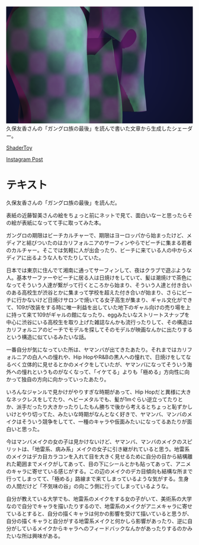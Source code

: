 ![Shader image](ShaderImage.png)
久保友香さんの「ガングロ族の最後」を読んで書いた文章から生成したシェーダー。

[ShaderToy](https://www.shadertoy.com/view/WfsfDB "ShaderToy")


[Instagram Post](https://www.instagram.com/p/DLM5Kafy85F/?utm_source=ig_web_copy_link&igsh=MzRlODBiNWFlZA== "Instagram Post")


# テキスト
久保友香さんの「ガングロ族の最後」を読んだ。

表紙の近藤智美さんの絵をちょっと前にネットで見て、面白いなーと思ったらその絵が表紙になってて手に取ってみた本。

ガングロの期限はビーチカルチャーで、期限はヨーロッパから始まったけど、メディアと結びついたのはカリフォルニアのサーフィンやらでビーチに集まる若者のカルチャー。そこでは気軽に人が出会ったり、ビーチに来ている人の中からメディアに出るような人もでたりしていた。

日本では東京に住んでて湘南に通ってサーフィンして、夜はクラブで遊ぶような人。基本サーファーやビーチに居る人は日焼けをしていて、髪は潮焼けで茶色になってそういう人達が繋がって行くところから始まり、そういう人達と付き合いのある高校生が渋谷とかに集まって学校を超えた付き合いが始まり、さらにビーチに行かないけど日焼けサロンで焼いてる女子高生が集まり、ギャル文化ができて、109が改装をする時に唯一利益を出していた地下のギャル向けの売り場を上に持って来て109がギャルの館になったり、eggみたいなストリートスナップを中心に渋谷にいる高校生を取り上げた雑誌なんかも流行ったりして、その構造はカリフォルニアのビーチでモデルを探してそのモデルが映画なんかに出たりするという構造に似ているみたいな話。

一番自分が気になっていた所は、ヤマンバが出てきたあたり。それまではカリフォルニアの白人への憧れや、Hip HopやR&Bの黒人への憧れで、日焼けをしてなるべく立体的に見せるとかのメイクをしていたが、ヤマンバになってそういう海外への憧れというものがなくなって、「イケてる」よりも「極める」方向性に向かって独自の方向に向かっていったあたり。

いろんなジャンルで見かけがやりすぎな時期があって、Hip Hopだと異様に大きなネックレスをしてたり、ヘビーメタルでも、髪が1mぐらい逆立ってたりとか、派手だったり大きかったりしたもん勝ちで後から考えるとちょっと恥ずかしいけとやり切ってた、みたいな時期がなんとなく好きで、ヤマンバ、マンバのメイクはそういう競争をしてて、一種のキャラや仮面みたいになってるあたりが面白いと思った。

今はマンバメイクの女の子は見かけないけど、ヤマンバ、マンバのメイクのスピリットは、「地雷系、病み系」メイクの女子に引き継がれていると思う。地雷系のメイクはデカ目カラコンを入れて目を大きく見せるために自分の目から結構離れた範囲までメイクがしてあって、目の下にシールとかも貼ってあって、アニメのキャラに寄せている感じがする。この辺のメイクのデカ目傾向も結構な所まで行ってしまってて、「極める」路線まで来てしまっているような気がする。生身の人間だけど「不気味の谷」の向こう側に行ってしまっているような。

自分が教えている大学でも、地雷系のメイクをする女の子がいて、美術系の大学なので自分でキャラを描いたりするので、地雷系のメイクがアニメキャラに寄せているとすると、自分の描くキャラは何かの影響を受けて描いていると思うが、自分の描くキャラと自分がする地雷系メイクと何かしら影響があったり、逆に自分がしているメイクからキャラへのフィードバックなんかがあったりするのかみたいな所は興味がある。